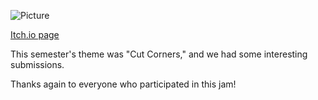 <!--
	Title: 			  Scarlet Game Jam Fall 2022
	Description:	Recounting how scarlet game jam went.
	Date:		      Nov 20, 2022
	Image:			  assets/blog-page-articles/2022/assets/sgj-fall.png
	Authors: 		  Alan Tong
	Tags:			    SGJ, event, spring
-->

![Picture](assets/pictures-page-images/2022/fall/sgj-delivery.png)

[Itch.io page](https://itch.io/jam/scarlet-game-jam-fall-2022)

This semester's theme was "Cut Corners," and we had some interesting submissions.

Thanks again to everyone who participated in this jam!